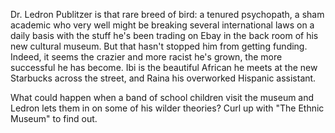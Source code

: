 Dr. Ledron Publitzer is that rare breed of bird: a tenured psychopath, a sham academic who very well might be breaking several international laws on a daily basis with the stuff he's been trading on Ebay in the back room of his new cultural museum. But that hasn't stopped him from getting funding. Indeed, it seems the crazier and more racist he's grown, the more successful he has become. Ibi is the beautiful African he meets at the new Starbucks across the street, and Raina his overworked Hispanic assistant. 

What could happen when a band of school children visit the museum and Ledron lets them in on some of his wilder theories? Curl up with "The Ethnic Museum" to find out.